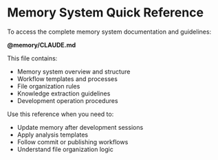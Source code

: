 # Memory System Quick Reference

To access the complete memory system documentation and guidelines:

**@memory/CLAUDE.md**

This file contains:
- Memory system overview and structure
- Workflow templates and processes
- File organization rules
- Knowledge extraction guidelines
- Development operation procedures

Use this reference when you need to:
- Update memory after development sessions
- Apply analysis templates
- Follow commit or publishing workflows
- Understand file organization logic